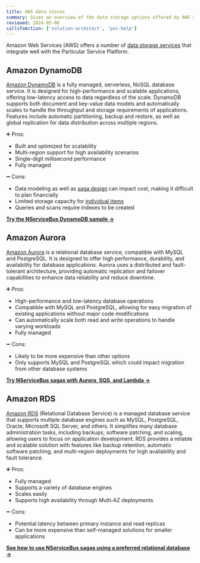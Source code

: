 ```yaml
---
title: AWS data stores
summary: Gives an overview of the data storage options offered by AWS and how to use them with the Particular Service Platform
reviewed: 2024-05-06
callsToAction: ['solution-architect', 'poc-help']
---
```


Amazon Web Services (AWS) offers a number of [data storage services](https://aws.amazon.com/getting-started/decision-guides/databases-on-aws-how-to-choose/) that integrate well with the Particular Service Platform.

## Amazon DynamoDB

[Amazon DynamoDB](https://aws.amazon.com/dynamodb/) is a fully managed, serverless, NoSQL database service. It is designed for high-performance and scalable applications, offering low-latency access to data regardless of the scale. DynamoDB supports both document and key-value data models and automatically scales to handle the throughput and storage requirements of applications. Features include automatic partitioning, backup and restore, as well as global replication for data distribution across multiple regions.

:heavy_plus_sign: Pros:

- Built and optimized for scalability
- Multi-region support for high availability scenarios
- Single-digit millisecond performance
- Fully managed

:heavy_minus_sign: Cons:
 
- Data modeling as well as [saga design](/nservicebus/sagas/concurrency.md#high-load-scenarios-redesign-the-sagas) can impact cost, making it difficult to plan financially
- Limited storage capacity for [individual items](https://docs.aws.amazon.com/amazondynamodb/latest/developerguide/ServiceQuotas.html#limits-items)
- Queries and scans require indexes to be created

[**Try the NServiceBus DynamoDB sample →**](/samples/aws/dynamodb-simple/)

## Amazon Aurora

[Amazon Aurora](https://aws.amazon.com/rds/aurora/) is a relational database service, compatible with MySQL and PostgreSQL. It is designed to offer high performance, durability, and availability for database applications. Aurora uses a distributed and fault-tolerant architecture, providing automatic replication and failover capabilities to enhance data reliability and reduce downtime.

:heavy_plus_sign: Pros:

- High-performance and low-latency database operations
- Compatible with MySQL and PostgreSQL, allowing for easy migration of existing applications without major code modifications
- Can automatically scale both read and write operations to handle varying workloads
- Fully managed

:heavy_minus_sign: Cons:

- Likely to be more expensive than other options
- Only supports MySQL and PostgreSQL which could impact migration from other database systems

[**Try NServiceBus sagas with Aurora, SQS, and Lambda →**](/samples/aws/sagas-lambda-aurora/)

## Amazon RDS

[Amazon RDS](https://aws.amazon.com/rds/) (Relational Database Service) is a managed database service that supports multiple database engines such as MySQL, PostgreSQL, Oracle, Microsoft SQL Server, and others. It simplifies many database administration tasks, including backups, software patching, and scaling, allowing users to focus on application development. RDS provides a reliable and scalable solution with features like backup retention, automatic software patching, and multi-region deployments for high availability and fault tolerance.

:heavy_plus_sign: Pros:

- Fully managed
- Supports a variety of database engines
- Scales easily
- Supports high availability through Multi-AZ deployments

:heavy_minus_sign: Cons:

- Potential latency between primary instance and read replicas
- Can be more expensive than self-managed solutions for smaller applications

[**See how to use NServiceBus sagas using a preferred relational database →**](/samples/sql-persistence/simple/)
